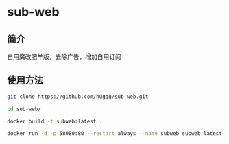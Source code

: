 # sub-web
## 简介

自用魔改肥羊版，去除广告，增加自用订阅

## 使用方法
```bash
git clone https://github.com/hugqq/sub-web.git

cd sub-web/

docker build -t subweb:latest .

docker run -d -p 58080:80 --restart always --name subweb subweb:latest
```
